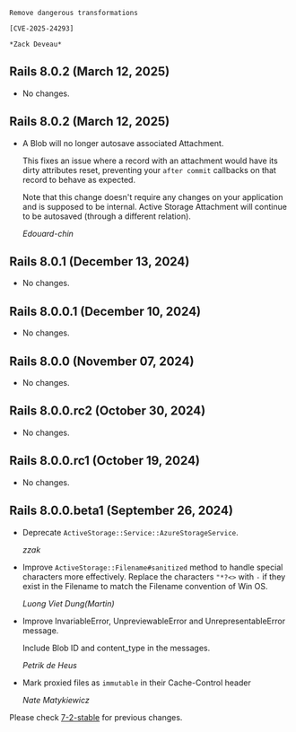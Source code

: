     Remove dangerous transformations

    [CVE-2025-24293]

    *Zack Deveau*

## Rails 8.0.2 (March 12, 2025) ##

*   No changes.


## Rails 8.0.2 (March 12, 2025) ##

*   A Blob will no longer autosave associated Attachment.

    This fixes an issue where a record with an attachment would have
    its dirty attributes reset, preventing your `after commit` callbacks
    on that record to behave as expected.

    Note that this change doesn't require any changes on your application
    and is supposed to be internal. Active Storage Attachment will continue
    to be autosaved (through a different relation).

    *Edouard-chin*


## Rails 8.0.1 (December 13, 2024) ##

*   No changes.


## Rails 8.0.0.1 (December 10, 2024) ##

*   No changes.


## Rails 8.0.0 (November 07, 2024) ##

*   No changes.


## Rails 8.0.0.rc2 (October 30, 2024) ##

*   No changes.


## Rails 8.0.0.rc1 (October 19, 2024) ##

*   No changes.


## Rails 8.0.0.beta1 (September 26, 2024) ##

*   Deprecate `ActiveStorage::Service::AzureStorageService`.

    *zzak*

*   Improve `ActiveStorage::Filename#sanitized` method to handle special characters more effectively.
    Replace the characters `"*?<>` with `-` if they exist in the Filename to match the Filename convention of Win OS.

    *Luong Viet Dung(Martin)*

*   Improve InvariableError, UnpreviewableError and UnrepresentableError message.

    Include Blob ID and content_type in the messages.

    *Petrik de Heus*

*   Mark proxied files as `immutable` in their Cache-Control header

    *Nate Matykiewicz*


Please check [7-2-stable](https://github.com/rails/rails/blob/7-2-stable/activestorage/CHANGELOG.md) for previous changes.

